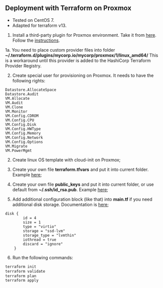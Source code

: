 ## Deployment with Terraform on Proxmox

- Tested on CentOS 7.
- Adapted for terraform v13.

1. Install a third-party plugin for Proxmox environment. Take it from [here](https://github.com/Telmate/terraform-provider-proxmox). Follow the [instructions](https://github.com/Telmate/terraform-provider-proxmox/blob/master/docs/installation.md).

1a. You need to place custom provider files into folder **~/.terraform.d/plugins/mycorp.io/mycorp/proxmox/1/linux_amd64/**
This is a workaround until this provider is added to the HashiCorp Terraform Provider Registry.

2. Create special user for provisioning on Proxmox. It needs to have the following rights:
```
Datastore.AllocateSpace
Datastore.Audit
VM.Allocate
VM.Audit
VM.Clone
VM.Monitor
VM.Config.CDROM
VM.Config.CPU
VM.Config.Disk
VM.Config.HWType
VM.Config.Memory
VM.Config.Network
VM.Config.Options
VM.Migrate
VM.PowerMgmt
```

2. Create linux OS template with cloud-init on Proxmox;

3. Create your own file **terraform.tfvars** and put it into current folder. Example [here](terraform.tfvars.example);

4. Create your own file **public_keys** and put it into current folder, or use default from **~/.ssh/id_rsa.pub**. Example [here](public_keys.example);

5. Add additional configuration block (like that) into **main.tf** if you need additional disk storage. Documentation is [here](https://github.com/Telmate/terraform-provider-proxmox/blob/master/docs/resource_vm_qemu.md);
```
disk {
        id = 4
        size = 1
        type = "virtio"
        storage = "ssd-lvm"
        storage_type = "lvmthin"
        iothread = true
        discard = "ignore"
    }
```

6. Run the following commands:
```bash
terraform init
terraform validate
terraform plan
terraform apply
```
